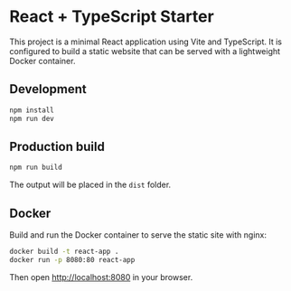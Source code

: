 # React + TypeScript Starter

This project is a minimal React application using Vite and TypeScript. It is configured to build a static website that can be served with a lightweight Docker container.

## Development

```bash
npm install
npm run dev
```

## Production build

```bash
npm run build
```
The output will be placed in the `dist` folder.

## Docker

Build and run the Docker container to serve the static site with nginx:

```bash
docker build -t react-app .
docker run -p 8080:80 react-app
```

Then open <http://localhost:8080> in your browser.
